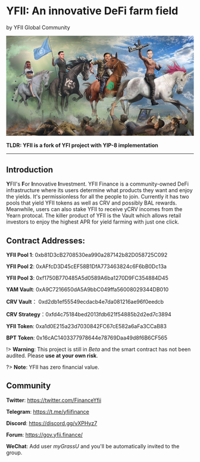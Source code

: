 # YFII: An innovative DeFi farm field

by YFII Global Community

![](./img/defi4.jpeg)

**TLDR: YFII is a fork of YFI project with YIP-8 implementation**

---

## Introduction

**Y**FII's **F**or **I**nnovative **I**nvestment. YFII Finance is a community-owned DeFi infrastructure where its users determine what products they want and enjoy the yields. It's permissionless for all the people to join. Currently it has two pools that yield YFII tokens as well as CRV and possibly BAL rewards. Meanwhile, users can also stake YFII to receive yCRV incomes from the Yearn protocal. The killer product of YFII is the Vault which allows retail investors to enjoy the highest APR for yield farming with just one click.


## Contract Addresses:

**YFII Pool 1**: 0xb81D3cB2708530ea990a287142b82D058725C092

**YFII Pool 2**: 0xAFfcD3D45cEF58B1DfA773463824c6F6bB0Dc13a

**YFII Pool 3**: 0xf1750B770485A5d0589A6ba1270D9FC354884D45

**YAM Vault**: 0xA9C7216650dA5A9bbC049ffa56008029344DB010

**CRV Vault**： 0xd2db1ef55549ecdacb4e7da081216ae96f0eedcb

**CRV Strategy**：0xfd4c75184bed2013fdb621f54885b2d2ed7c3894

**YFII Token**: 0xa1d0E215a23d7030842FC67cE582a6aFa3CCaB83

**BPT Token**: 0x16cAC1403377978644e78769Daa49d8f6B6CF565


!> **Warning**: This project is still in *Beta* and the smart contract has not been audited. Please **use at your own risk**.

?> **Note**: YFII has zero financial value.


## Community

**Twitter**: https://twitter.com/FinanceYfii

**Telegram**: https://t.me/yfiifinance

**Discord**: https://discord.gg/vXPHyz7

**Forum**: https://gov.yfii.finance/

**WeChat**: Add user *myGrassU* and you'll be automatically invited to the group.